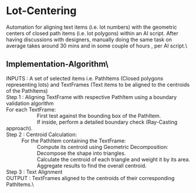 # Lot-Centering
 Automation for aligning text items (i.e. lot numbers) with the geometric centers of closed path items (i.e. lot polygons) within an AI script. After having discussions with designers,  manually doing the same task on average takes around 30 mins and in some couple of hours , per AI script.\


## Implementation-Algorithm\

INPUTS : A set of selected items i.e. PathItems (Closed polygons representing lots) and TextFrames (Text items to be aligned to the centroids of the PathItems)\
Step 1 : Aligning TextFrame with respective PathItem using a boundary validation algorithm\
        For each TextFrame:\
            First test against the bounding box of the PathItem.\
            If inside, perform a detailed boundary check (Ray-Casting approach).\
Step 2 : Centroid Calculation:\
         For the PathItem containing the TextFrame:\
            Compute its centroid using Geometric Decomposition:\
            Decompose the shape into triangles.\
            Calculate the centroid of each triangle and weight it by its area.\
            Aggregate results to find the overall centroid.\
Step 3 : Text Alignment\
OUTPUT : TextFrames aligned to the centroids of their corresponding PathItems.\

